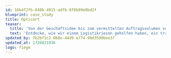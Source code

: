 ```yaml
---
id: 16b4f2fb-640b-4915-adfb-8f8b99e0bd2f
blueprint: case_study
title: Opticert
teaser:
  title: 'Von der Geschäftsidee bis zum vermittelten Auftragsvolumen von über 2 Mio. Euro'
  text: 'Entdecke, wie wir einem Logistikriesen geholfen haben, ein tragfähiges digitales Geschäftsmodell zu erarbeiten und erfolgreich umzusetzen.'
updated_by: 7b2bf1c2-0b8e-44d9-a774-98d3580bee37
updated_at: 1726821936
logo: fiege
---
```

